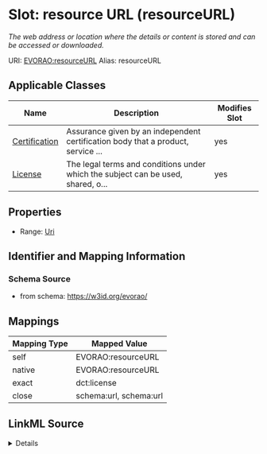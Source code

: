 

# Slot: resource URL (resourceURL) 


_The web address or location where the details or content is stored and can be accessed or downloaded._





URI: [EVORAO:resourceURL](https://w3id.org/evorao/resourceURL)
Alias: resourceURL

<!-- no inheritance hierarchy -->





## Applicable Classes

| Name | Description | Modifies Slot |
| --- | --- | --- |
| [Certification](Certification.md) | Assurance given by an independent certification body that a product, service ... |  yes  |
| [License](License.md) | The legal terms and conditions under which the subject can be used, shared, o... |  yes  |







## Properties

* Range: [Uri](Uri.md)





## Identifier and Mapping Information







### Schema Source


* from schema: https://w3id.org/evorao/




## Mappings

| Mapping Type | Mapped Value |
| ---  | ---  |
| self | EVORAO:resourceURL |
| native | EVORAO:resourceURL |
| exact | dct:license |
| close | schema:url, schema:url |




## LinkML Source

<details>
```yaml
name: resourceURL
description: The web address or location where the details or content is stored and
  can be accessed or downloaded.
title: resource URL
from_schema: https://w3id.org/evorao/
exact_mappings:
- dct:license
close_mappings:
- schema:url
- schema:url
rank: 1000
alias: resourceURL
domain_of:
- License
- Certification
range: uri
required: false
multivalued: false

```
</details>